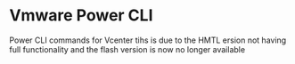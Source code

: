 # Vmware Power CLI
 Power CLI commands for Vcenter tihs is due to the HMTL ersion not having full functionality and the flash version is now no longer available
